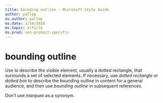 ```yaml
---
title: bounding outline - Microsoft Style Guide
author: pallep
ms.author: pallep
ms.date: 1/19/2018
ms.topic: article
ms.prod: non-product-specific
---
```


# bounding outline

Use to describe the visible element, usually a dotted rectangle, that surrounds a set of selected elements. If necessary, use *dotted rectangle* or *dotted box* to describe the bounding outline in content for a general audience, and then use *bounding outline* in subsequent references. 

Don't use *marquee* as a synonym. 
